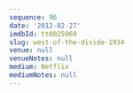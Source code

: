 ```yaml
---
sequence: 96
date: '2012-02-27'
imdbId: tt0025969
slug: west-of-the-divide-1934
venue: null
venueNotes: null
medium: Netflix
mediumNotes: null
---
```


